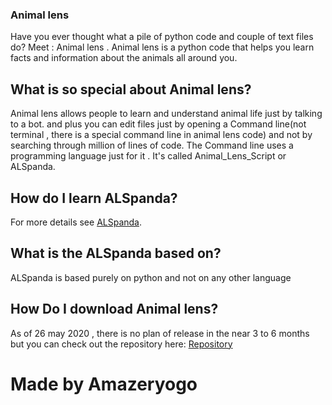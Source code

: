 ### Animal lens
Have you ever thought what a pile of python code and couple of text files do? Meet : Animal lens . Animal lens is a python code that helps you learn facts and information about the animals all around you. 

## What is so special about Animal lens?
Animal lens allows people to learn and understand animal life just by talking to a bot. and plus you can edit files just by opening a Command line(not terminal , there is a special command line in animal lens code) and not by searching through million of lines of code.
The Command line uses a programming language just for it . It's called Animal_Lens_Script or ALSpanda. 

## How do I learn ALSpanda?

For more details see [ALSpanda](https://github.com/Amazeryogo/Animal_lens/blob/master/CommandlineDisc).

## What is the ALSpanda based on?
ALSpanda is based purely on python and not on any other language

## How Do I download Animal lens?
As of 26 may 2020 , there is no plan of release in the near 3 to 6 months but you can check out the repository here:
[Repository](https://github.com/Amazeryogo/Animal_lens/tree/master)


# Made by Amazeryogo
